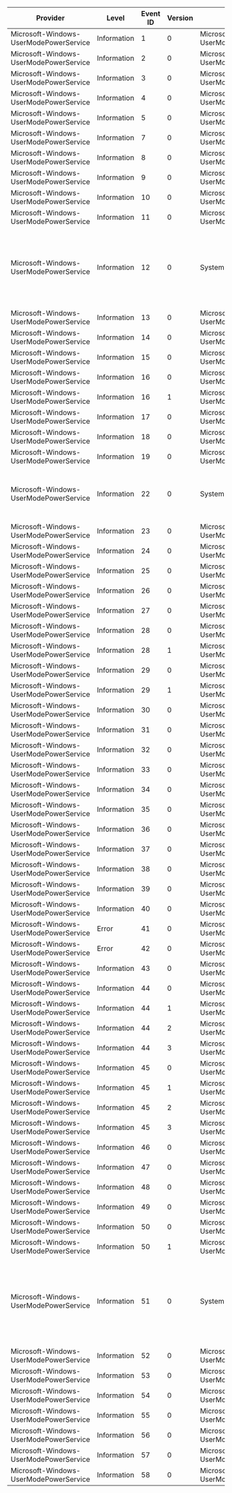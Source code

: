 Provider                                |  Level        |  Event ID  |  Version  |  Channel                                            |  Task                                |  Opcode                |  Keyword               |  Message
----------------------------------------|---------------|------------|-----------|-----------------------------------------------------|--------------------------------------|------------------------|------------------------|---------------------------------------------------------------------------------------------------------------------
Microsoft-Windows-UserModePowerService  |  Information  |  1         |  0        |  Microsoft-Windows-UserModePowerService/Diagnostic  |  RundownPlatformRole                 |                        |                        |
Microsoft-Windows-UserModePowerService  |  Information  |  2         |  0        |  Microsoft-Windows-UserModePowerService/Diagnostic  |  RundownPowerScheme                  |                        |                        |
Microsoft-Windows-UserModePowerService  |  Information  |  3         |  0        |  Microsoft-Windows-UserModePowerService/Diagnostic  |  RundownAcPowerSetting               |                        |                        |
Microsoft-Windows-UserModePowerService  |  Information  |  4         |  0        |  Microsoft-Windows-UserModePowerService/Diagnostic  |  RundownDcPowerSetting               |                        |                        |
Microsoft-Windows-UserModePowerService  |  Information  |  5         |  0        |  Microsoft-Windows-UserModePowerService/Diagnostic  |  AdaptiveDimTimeout                  |                        |                        |
Microsoft-Windows-UserModePowerService  |  Information  |  7         |  0        |  Microsoft-Windows-UserModePowerService/Diagnostic  |                                      |                        |                        |
Microsoft-Windows-UserModePowerService  |  Information  |  8         |  0        |  Microsoft-Windows-UserModePowerService/Diagnostic  |  RundownBatteryInformation           |                        |                        |
Microsoft-Windows-UserModePowerService  |  Information  |  9         |  0        |  Microsoft-Windows-UserModePowerService/Diagnostic  |  RundownBatteryStatus                |                        |                        |
Microsoft-Windows-UserModePowerService  |  Information  |  10        |  0        |  Microsoft-Windows-UserModePowerService/Diagnostic  |  RundownBrightnessCapability         |                        |                        |
Microsoft-Windows-UserModePowerService  |  Information  |  11        |  0        |  Microsoft-Windows-UserModePowerService/Diagnostic  |  RundownPowerSource                  |                        |                        |
Microsoft-Windows-UserModePowerService  |  Information  |  12        |  0        |  System                                             |  PowerSchemeChanged                  |                        |                        |  Process {ProcessPath} (process ID:{ProcessPid}) reset policy scheme from {OldSchemeGuid} to {NewSchemeGuid}
Microsoft-Windows-UserModePowerService  |  Information  |  13        |  0        |  Microsoft-Windows-UserModePowerService/Diagnostic  |  PowerMeterData                      |                        |  PowerMeter            |
Microsoft-Windows-UserModePowerService  |  Information  |  14        |  0        |  Microsoft-Windows-UserModePowerService/Diagnostic  |  PowerMeterMetaData                  |                        |  PowerMeter            |
Microsoft-Windows-UserModePowerService  |  Information  |  15        |  0        |  Microsoft-Windows-UserModePowerService/Diagnostic  |  RundownOverrideConfiguration        |                        |                        |
Microsoft-Windows-UserModePowerService  |  Information  |  16        |  0        |  Microsoft-Windows-UserModePowerService/Diagnostic  |  RundownOverridePowerSetting         |                        |                        |
Microsoft-Windows-UserModePowerService  |  Information  |  16        |  1        |  Microsoft-Windows-UserModePowerService/Diagnostic  |  RundownOverridePowerSetting         |                        |                        |
Microsoft-Windows-UserModePowerService  |  Information  |  17        |  0        |  Microsoft-Windows-UserModePowerService/Diagnostic  |  RundownPowerProfileSetting          |                        |                        |
Microsoft-Windows-UserModePowerService  |  Information  |  18        |  0        |  Microsoft-Windows-UserModePowerService/Diagnostic  |  EnergyMeterData                     |                        |  EnergyMeter           |
Microsoft-Windows-UserModePowerService  |  Information  |  19        |  0        |  Microsoft-Windows-UserModePowerService/Diagnostic  |  EnergyMeterMetaData                 |                        |  EnergyMeter           |
Microsoft-Windows-UserModePowerService  |  Information  |  22        |  0        |  System                                             |  ProvEngineTurnApply                 |                        |                        |  Reapply power settings upon completion of the provisioning engine's turn {Turn}
Microsoft-Windows-UserModePowerService  |  Information  |  23        |  0        |  Microsoft-Windows-UserModePowerService/Diagnostic  |  RundownConsoleSession               |                        |                        |
Microsoft-Windows-UserModePowerService  |  Information  |  24        |  0        |  Microsoft-Windows-UserModePowerService/Diagnostic  |  ConsoleSessionChange                |                        |                        |
Microsoft-Windows-UserModePowerService  |  Information  |  25        |  0        |  Microsoft-Windows-UserModePowerService/Diagnostic  |  RundownSessionUser                  |                        |                        |
Microsoft-Windows-UserModePowerService  |  Information  |  26        |  0        |  Microsoft-Windows-UserModePowerService/Diagnostic  |  SessionUserChange                   |                        |                        |
Microsoft-Windows-UserModePowerService  |  Information  |  27        |  0        |  Microsoft-Windows-UserModePowerService/Diagnostic  |  RundownSmartUserPresenceState       |                        |  SmartUserPresence     |
Microsoft-Windows-UserModePowerService  |  Information  |  28        |  0        |  Microsoft-Windows-UserModePowerService/Diagnostic  |  RundownSmartUserPresenceIntevals    |                        |  SmartUserPresence     |
Microsoft-Windows-UserModePowerService  |  Information  |  28        |  1        |  Microsoft-Windows-UserModePowerService/Diagnostic  |  RundownSmartUserPresenceIntevals    |                        |  SmartUserPresence     |
Microsoft-Windows-UserModePowerService  |  Information  |  29        |  0        |  Microsoft-Windows-UserModePowerService/Diagnostic  |  SmartUserPresenceIntervalsSet       |                        |  SmartUserPresence     |
Microsoft-Windows-UserModePowerService  |  Information  |  29        |  1        |  Microsoft-Windows-UserModePowerService/Diagnostic  |  SmartUserPresenceIntervalsSet       |                        |  SmartUserPresence     |
Microsoft-Windows-UserModePowerService  |  Information  |  30        |  0        |  Microsoft-Windows-UserModePowerService/Diagnostic  |  SmartUserPresenceIntevalsClear      |                        |  SmartUserPresence     |
Microsoft-Windows-UserModePowerService  |  Information  |  31        |  0        |  Microsoft-Windows-UserModePowerService/Diagnostic  |  SmartUserPresencePrediction         |                        |  SmartUserPresence     |
Microsoft-Windows-UserModePowerService  |  Information  |  32        |  0        |  Microsoft-Windows-UserModePowerService/Diagnostic  |  SmartUserPresenceSuspendResume      |                        |  SmartUserPresence     |
Microsoft-Windows-UserModePowerService  |  Information  |  33        |  0        |  Microsoft-Windows-UserModePowerService/Diagnostic  |  SmartUserPresenceTimeUpdate         |                        |  SmartUserPresence     |
Microsoft-Windows-UserModePowerService  |  Information  |  34        |  0        |  Microsoft-Windows-UserModePowerService/Diagnostic  |  SleepStudySleepSession              |  Start                 |  SleepStudy            |
Microsoft-Windows-UserModePowerService  |  Information  |  35        |  0        |  Microsoft-Windows-UserModePowerService/Diagnostic  |  SleepStudySleepSession              |  Stop                  |  SleepStudy            |
Microsoft-Windows-UserModePowerService  |  Information  |  36        |  0        |  Microsoft-Windows-UserModePowerService/Diagnostic  |  SleepStudySleepSession              |  TooShort              |  SleepStudy            |
Microsoft-Windows-UserModePowerService  |  Information  |  37        |  0        |  Microsoft-Windows-UserModePowerService/Diagnostic  |  SleepStudySleepSessionRelogging     |  Start                 |  SleepStudy            |
Microsoft-Windows-UserModePowerService  |  Information  |  38        |  0        |  Microsoft-Windows-UserModePowerService/Diagnostic  |  SleepStudySleepSessionRelogging     |  Stop                  |  SleepStudy            |
Microsoft-Windows-UserModePowerService  |  Information  |  39        |  0        |  Microsoft-Windows-UserModePowerService/Diagnostic  |  SleepStudySleepSessionRelogging     |  PassStart             |  SleepStudy            |
Microsoft-Windows-UserModePowerService  |  Information  |  40        |  0        |  Microsoft-Windows-UserModePowerService/Diagnostic  |  SleepStudySleepSessionRelogging     |  PassStop              |  SleepStudy            |
Microsoft-Windows-UserModePowerService  |  Error        |  41        |  0        |  Microsoft-Windows-UserModePowerService/Diagnostic  |  SleepStudySleepSessionRelogging     |  MissingStart          |  SleepStudy            |
Microsoft-Windows-UserModePowerService  |  Error        |  42        |  0        |  Microsoft-Windows-UserModePowerService/Diagnostic  |  SleepStudySleepSessionRelogging     |  MissingStop           |  SleepStudy            |
Microsoft-Windows-UserModePowerService  |  Information  |  43        |  0        |  Microsoft-Windows-UserModePowerService/Diagnostic  |  BrightnessAndTransitionTimes        |                        |  BrightnessTransition  |
Microsoft-Windows-UserModePowerService  |  Information  |  44        |  0        |  Microsoft-Windows-UserModePowerService/Diagnostic  |  AdaptiveStandby                     |  BatteryReserveAction  |  AdaptiveStandby       |
Microsoft-Windows-UserModePowerService  |  Information  |  44        |  1        |  Microsoft-Windows-UserModePowerService/Diagnostic  |  AdaptiveStandby                     |  BatteryReserveAction  |  AdaptiveStandby       |
Microsoft-Windows-UserModePowerService  |  Information  |  44        |  2        |  Microsoft-Windows-UserModePowerService/Diagnostic  |  AdaptiveStandby                     |  BatteryReserveAction  |  AdaptiveStandby       |
Microsoft-Windows-UserModePowerService  |  Information  |  44        |  3        |  Microsoft-Windows-UserModePowerService/Diagnostic  |  AdaptiveStandby                     |  BatteryReserveAction  |  AdaptiveStandby       |
Microsoft-Windows-UserModePowerService  |  Information  |  45        |  0        |  Microsoft-Windows-UserModePowerService/Diagnostic  |  AdaptiveStandby                     |  StandbyBudgetAction   |  AdaptiveStandby       |
Microsoft-Windows-UserModePowerService  |  Information  |  45        |  1        |  Microsoft-Windows-UserModePowerService/Diagnostic  |  AdaptiveStandby                     |  StandbyBudgetAction   |  AdaptiveStandby       |
Microsoft-Windows-UserModePowerService  |  Information  |  45        |  2        |  Microsoft-Windows-UserModePowerService/Diagnostic  |  AdaptiveStandby                     |  StandbyBudgetAction   |  AdaptiveStandby       |
Microsoft-Windows-UserModePowerService  |  Information  |  45        |  3        |  Microsoft-Windows-UserModePowerService/Diagnostic  |  AdaptiveStandby                     |  StandbyBudgetAction   |  AdaptiveStandby       |
Microsoft-Windows-UserModePowerService  |  Information  |  46        |  0        |  Microsoft-Windows-UserModePowerService/Diagnostic  |  AdaptiveStandby                     |  StandbyBudgetReset    |  AdaptiveStandby       |
Microsoft-Windows-UserModePowerService  |  Information  |  47        |  0        |  Microsoft-Windows-UserModePowerService/Diagnostic  |  AdaptiveStandby                     |  SrumFailure           |  AdaptiveStandby       |
Microsoft-Windows-UserModePowerService  |  Information  |  48        |  0        |  Microsoft-Windows-UserModePowerService/Diagnostic  |  GpuAdapterCount                     |                        |  KwSleepStudy          |
Microsoft-Windows-UserModePowerService  |  Information  |  49        |  0        |  Microsoft-Windows-UserModePowerService/Diagnostic  |  RundownOverlaySchemePowerSetting    |                        |                        |
Microsoft-Windows-UserModePowerService  |  Information  |  50        |  0        |  Microsoft-Windows-UserModePowerService/Diagnostic  |  RundownActualOverlayPowerScheme     |                        |                        |
Microsoft-Windows-UserModePowerService  |  Information  |  50        |  1        |  Microsoft-Windows-UserModePowerService/Diagnostic  |  RundownActualOverlayPowerScheme     |                        |                        |
Microsoft-Windows-UserModePowerService  |  Information  |  51        |  0        |  System                                             |  OverlayPowerSchemeChanged           |                        |                        |  Process {ProcessPath} (process ID:{ProcessPid}) reset overlay policy scheme from {OldSchemeGuid} to {NewSchemeGuid}
Microsoft-Windows-UserModePowerService  |  Information  |  52        |  0        |  Microsoft-Windows-UserModePowerService/Diagnostic  |  RundownEffectiveOverlayPowerScheme  |                        |                        |
Microsoft-Windows-UserModePowerService  |  Information  |  53        |  0        |  Microsoft-Windows-UserModePowerService/Diagnostic  |  RundownOverlaySuspendReason         |                        |                        |
Microsoft-Windows-UserModePowerService  |  Information  |  54        |  0        |  Microsoft-Windows-UserModePowerService/Diagnostic  |  OverlaySuspendResume                |                        |                        |
Microsoft-Windows-UserModePowerService  |  Information  |  55        |  0        |  Microsoft-Windows-UserModePowerService/Diagnostic  |  OverrideDllSettingsUpdate           |                        |                        |
Microsoft-Windows-UserModePowerService  |  Information  |  56        |  0        |  Microsoft-Windows-UserModePowerService/Diagnostic  |  OverrideDllPowerSetting             |                        |                        |
Microsoft-Windows-UserModePowerService  |  Information  |  57        |  0        |  Microsoft-Windows-UserModePowerService/Diagnostic  |  AdaptiveStandby                     |  Start                 |  AdaptiveStandby       |
Microsoft-Windows-UserModePowerService  |  Information  |  58        |  0        |  Microsoft-Windows-UserModePowerService/Diagnostic  |  AdaptiveStandby                     |  Stop                  |  AdaptiveStandby       |